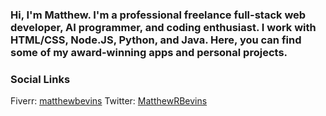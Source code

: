 ### Hi, I'm Matthew. I'm a professional freelance full-stack web developer, AI programmer, and coding enthusiast. I work with HTML/CSS, Node.JS, Python, and Java. Here, you can find some of my award-winning apps and personal projects.

### Social Links
Fiverr: [matthewbevins](https://www.fiverr.com/matthewbevins)
Twitter: [MatthewRBevins](https://twitter/MatthewRBevins)

